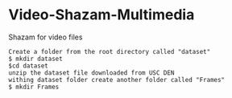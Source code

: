 # Video-Shazam-Multimedia
Shazam for video files 


````
Create a folder from the root directory called "dataset"
$ mkdir dataset
$cd dataset
unzip the dataset file downloaded from USC DEN
withing dataset folder create another folder called "Frames"
$ mkdir Frames
````
